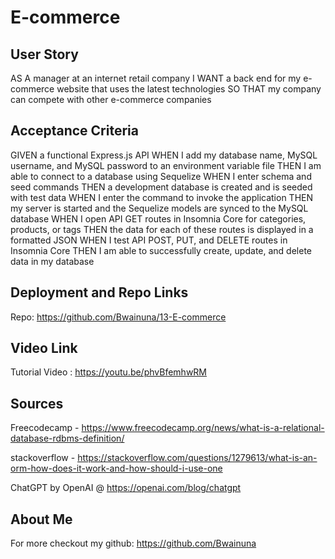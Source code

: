 # E-commerce

## User Story

AS A manager at an internet retail company
I WANT a back end for my e-commerce website that uses the latest technologies
SO THAT my company can compete with other e-commerce companies

## Acceptance Criteria

GIVEN a functional Express.js API
WHEN I add my database name, MySQL username, and MySQL password to an environment variable file
THEN I am able to connect to a database using Sequelize
WHEN I enter schema and seed commands
THEN a development database is created and is seeded with test data
WHEN I enter the command to invoke the application
THEN my server is started and the Sequelize models are synced to the MySQL database
WHEN I open API GET routes in Insomnia Core for categories, products, or tags
THEN the data for each of these routes is displayed in a formatted JSON
WHEN I test API POST, PUT, and DELETE routes in Insomnia Core
THEN I am able to successfully create, update, and delete data in my database


## Deployment and Repo Links

Repo: https://github.com/Bwainuna/13-E-commerce

## Video Link

Tutorial Video : https://youtu.be/phvBfemhwRM

## Sources

Freecodecamp - https://www.freecodecamp.org/news/what-is-a-relational-database-rdbms-definition/

stackoverflow - https://stackoverflow.com/questions/1279613/what-is-an-orm-how-does-it-work-and-how-should-i-use-one

ChatGPT by OpenAI @ https://openai.com/blog/chatgpt

## About Me

For more checkout my github: https://github.com/Bwainuna

